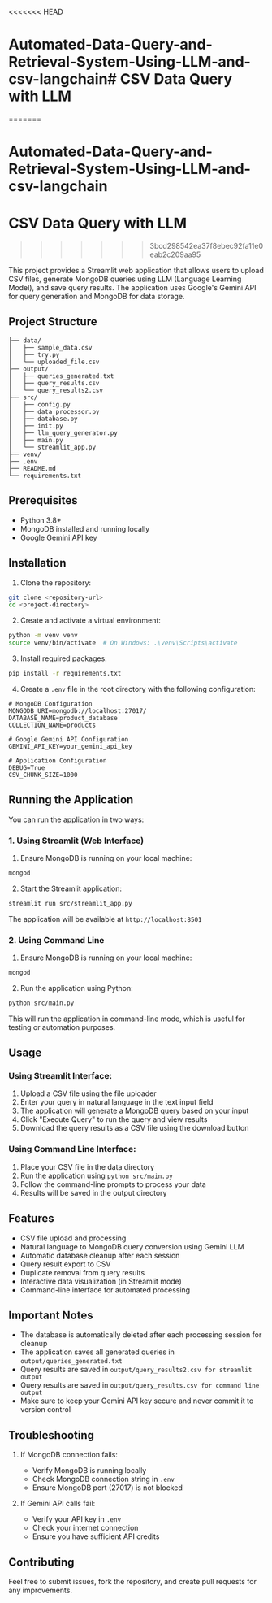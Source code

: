 <<<<<<< HEAD
# Automated-Data-Query-and-Retrieval-System-Using-LLM-and-csv-langchain# CSV Data Query with LLM
=======
# Automated-Data-Query-and-Retrieval-System-Using-LLM-and-csv-langchain

# CSV Data Query with LLM
>>>>>>> 3bcd298542ea37f8ebec92fa11e0eab2c209aa95

This project provides a Streamlit web application that allows users to upload CSV files, generate MongoDB queries using LLM (Language Learning Model), and save query results. The application uses Google's Gemini API for query generation and MongoDB for data storage.

## Project Structure
```
├── data/
│   ├── sample_data.csv
│   ├── try.py
│   └── uploaded_file.csv
├── output/
│   ├── queries_generated.txt
│   ├── query_results.csv
│   └── query_results2.csv
├── src/
│   ├── config.py
│   ├── data_processor.py
│   ├── database.py
│   ├── init.py
│   ├── llm_query_generator.py
│   ├── main.py
│   └── streamlit_app.py
├── venv/
├── .env
├── README.md
└── requirements.txt
```

## Prerequisites

- Python 3.8+
- MongoDB installed and running locally
- Google Gemini API key

## Installation

1. Clone the repository:
```bash
git clone <repository-url>
cd <project-directory>
```

2. Create and activate a virtual environment:
```bash
python -m venv venv
source venv/bin/activate  # On Windows: .\venv\Scripts\activate
```

3. Install required packages:
```bash
pip install -r requirements.txt
```

4. Create a `.env` file in the root directory with the following configuration:
```
# MongoDB Configuration
MONGODB_URI=mongodb://localhost:27017/
DATABASE_NAME=product_database
COLLECTION_NAME=products

# Google Gemini API Configuration
GEMINI_API_KEY=your_gemini_api_key

# Application Configuration
DEBUG=True
CSV_CHUNK_SIZE=1000
```

## Running the Application

You can run the application in two ways:

### 1. Using Streamlit (Web Interface)

1. Ensure MongoDB is running on your local machine:
```bash
mongod
```

2. Start the Streamlit application:
```bash
streamlit run src/streamlit_app.py
```

The application will be available at `http://localhost:8501`

### 2. Using Command Line

1. Ensure MongoDB is running on your local machine:
```bash
mongod
```

2. Run the application using Python:
```bash
python src/main.py
```

This will run the application in command-line mode, which is useful for testing or automation purposes.

## Usage

### Using Streamlit Interface:
1. Upload a CSV file using the file uploader
2. Enter your query in natural language in the text input field
3. The application will generate a MongoDB query based on your input
4. Click "Execute Query" to run the query and view results
5. Download the query results as a CSV file using the download button

### Using Command Line Interface:
1. Place your CSV file in the data directory
2. Run the application using `python src/main.py`
3. Follow the command-line prompts to process your data
4. Results will be saved in the output directory

## Features

- CSV file upload and processing
- Natural language to MongoDB query conversion using Gemini LLM
- Automatic database cleanup after each session
- Query result export to CSV
- Duplicate removal from query results
- Interactive data visualization (in Streamlit mode)
- Command-line interface for automated processing

## Important Notes

- The database is automatically deleted after each processing session for cleanup
- The application saves all generated queries in `output/queries_generated.txt`
- Query results are saved in `output/query_results2.csv for streamlit output `
- Query results are saved in `output/query_results.csv for command line output `
- Make sure to keep your Gemini API key secure and never commit it to version control

## Troubleshooting

1. If MongoDB connection fails:
   - Verify MongoDB is running locally
   - Check MongoDB connection string in `.env`
   - Ensure MongoDB port (27017) is not blocked

2. If Gemini API calls fail:
   - Verify your API key in `.env`
   - Check your internet connection
   - Ensure you have sufficient API credits

## Contributing

Feel free to submit issues, fork the repository, and create pull requests for any improvements.

